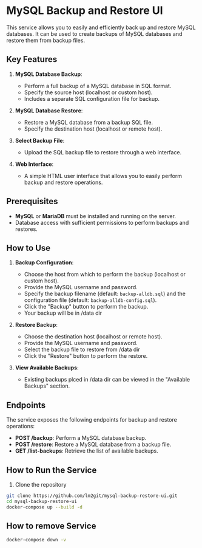 # MySQL Backup and Restore UI 

This service allows you to easily and efficiently back up and restore MySQL databases. It can be used to create backups of MySQL databases and restore them from backup files.

## Key Features

1. **MySQL Database Backup**:
   - Perform a full backup of a MySQL database in SQL format.
   - Specify the source host (localhost or custom host).
   - Includes a separate SQL configuration file for backup.
   
2. **MySQL Database Restore**:
   - Restore a MySQL database from a backup SQL file.
   - Specify the destination host (localhost or remote host).
   
3. **Select Backup File**:
   - Upload the SQL backup file to restore through a web interface.

4. **Web Interface**:
   - A simple HTML user interface that allows you to easily perform backup and restore operations.

## Prerequisites

- **MySQL** or **MariaDB** must be installed and running on the server.
- Database access with sufficient permissions to perform backups and restores.


## How to Use

1. **Backup Configuration**:
   - Choose the host from which to perform the backup (localhost or custom host).
   - Provide the MySQL username and password.
   - Specify the backup filename (default: `backup-alldb.sql`) and the configuration file (default: `backup-alldb-config.sql`).
   - Click the "Backup" button to perform the backup. 
   - Your backup will be in /data dir 

2. **Restore Backup**:
   - Choose the destination host (localhost or remote host).
   - Provide the MySQL username and password.
   - Select the backup file to restore from /data dir 
   - Click the "Restore" button to perform the restore. 

3. **View Available Backups**:
   - Existing backups plced in /data dir can be viewed in the "Available Backups" section.

## Endpoints

The service exposes the following endpoints for backup and restore operations:

- **POST /backup**: Perform a MySQL database backup.
- **POST /restore**: Restore a MySQL database from a backup file.
- **GET /list-backups**: Retrieve the list of available backups.


## How to Run the Service
1. Clone the repository
```bash
git clone https://github.com/lm2git/mysql-backup-restore-ui.git
cd mysql-backup-restore-ui
docker-compose up --build -d 
```
## How to remove Service 
```bash
docker-compose down -v
```